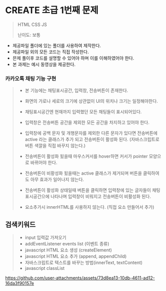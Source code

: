# CREATE 초급 1번째 문제
> HTML CSS JS
>
> 난이도: 보통


* 제공파일 폴더에 있는 폴더를 사용하여 제작한다.
* 제공파일 외의 모든 코드는 직접 작성한다.
* 믄제 풀이후 코드를 설명할 수 있어야 하며 이를 이해하였어야 한다.
* 본 과제는 예시 동영상을 제공한다.

### 카카오톡 채팅 기능 구현
>* 본 기능에는 채팅표시공간, 입력창, 전송버튼이 존재한다.
>
>* 화면의 가로나 세로의 크기에 상관없이 UI의 위치나 크기는 일정해야한다.
>
>* 채팅표시공간엔 현재까지 입력했던 모든 채팅들이 표시되어있다.
>
>* 입력창은 전송버튼 공간을 제외한 모든 공간을 차지하고 있어야 한다.
>
>* 입력창에 공백 문자 및 개행문자를 제외한 다른 문자가 있다면 전송버튼에 active 라는 클래스가 추가 되고 전송버튼이 활성화 된다. (자바스크립트로 버튼 색깔을 직접 바꾸지 않는다.)
>
>* 전송버튼이 활성화 됬을때 마우스커서를 hover하면 커서가 pointer 모양으로 바뀌어야 한다.
>
>* 전송버튼이 비황성화 됬을때는 active 클래스가 제거되며 버튼을 클릭하여도 아무 효과가 일어나지 않는다.
>
>* 전송버튼이 활성화 상태일때 버튼을 클릭하면 입력창에 있는 글자들이 채팅표시공간으에 나타나며 입력창이 비워지고 전송버튼이 비활성화 된다.
>
>* 요소추가시 innerHTML를 사용하지 않는다. (직접 요소 만들어서 추가)
>


## 검색키워드
>* input 입력값 가져오기
>* addEventListener events list (이벤트 종류)
>* javascript HTML 요소 생성 (createElement)
>* javascript HTML 요소 추가 (append, appendChild)
>* 자바스크립트로 텍스트를 바꾸는 방법(innerText, textContent)
>* javascript classList


https://github.com/user-attachments/assets/73d8ea13-10db-4611-ad12-16da3f90157e

